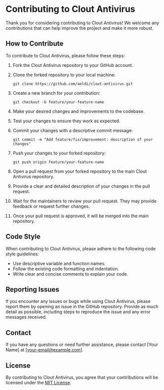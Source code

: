 
# Contributing to Clout Antivirus

Thank you for considering contributing to Clout Antivirus! We welcome any contributions that can help improve the project and make it more robust.

## How to Contribute

To contribute to Clout Antivirus, please follow these steps:

1. Fork the Clout Antivirus repository to your GitHub account.

2. Clone the forked repository to your local machine:

   ```shell
   git clone https://github.com/aeldi/clout-antivirus.git
   ```

3. Create a new branch for your contribution:

   ```shell
   git checkout -b feature/your-feature-name
   ```

4. Make your desired changes and improvements to the codebase.

5. Test your changes to ensure they work as expected.

6. Commit your changes with a descriptive commit message:

   ```shell
   git commit -m "Add feature/fix/improvement: description of your changes"
   ```

7. Push your changes to your forked repository:

   ```shell
   git push origin feature/your-feature-name
   ```

8. Open a pull request from your forked repository to the main Clout Antivirus repository.

9. Provide a clear and detailed description of your changes in the pull request.

10. Wait for the maintainers to review your pull request. They may provide feedback or request further changes.

11. Once your pull request is approved, it will be merged into the main repository.

## Code Style

When contributing to Clout Antivirus, please adhere to the following code style guidelines:

- Use descriptive variable and function names.
- Follow the existing code formatting and indentation.
- Write clear and concise comments to explain your code.

## Reporting Issues

If you encounter any issues or bugs while using Clout Antivirus, please report them by opening an issue in the GitHub repository. Provide as much detail as possible, including steps to reproduce the issue and any error messages received.

## Contact

If you have any questions or need further assistance, please contact [Your Name] at [your-email@example.com].

## License

By contributing to Clout Antivirus, you agree that your contributions will be licensed under the [MIT License](LICENSE).
